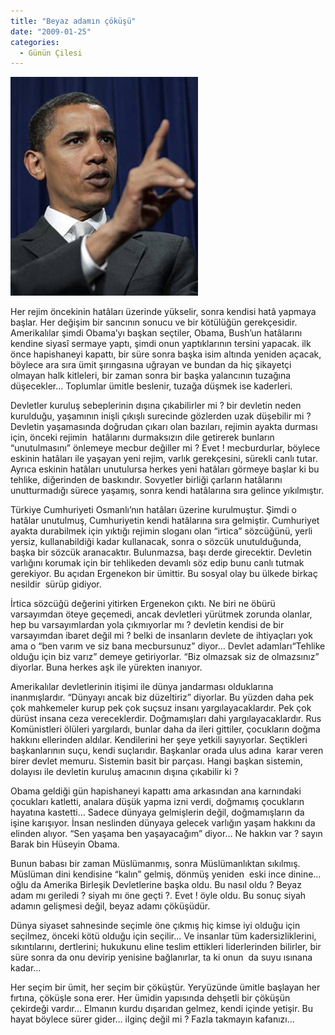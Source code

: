 ```yaml
---
title: "Beyaz adamın çöküşü"
date: "2009-01-25"
categories: 
  - Günün Çilesi
---
```


![](../uploads/image/20070309-BarackObama(1).jpg)

Her rejim öncekinin hatâları üzerinde yükselir, sonra kendisi hatâ yapmaya başlar. Her değişim bir sancının sonucu ve bir kötülüğün gerekçesidir. Amerikalılar şimdi Obama’yı başkan seçtiler, Obama, Bush’un hatâlarını kendine siyasî sermaye yaptı, şimdi onun yaptıklarının tersini yapacak. ilk önce hapishaneyi kapattı, bir süre sonra başka isim altında yeniden açacak,  böylece ara sıra ümit şırıngasına uğrayan ve bundan da hiç şikayetçi olmayan halk kitleleri, bir zaman sonra bir başka yalancının tuzağına düşecekler… Toplumlar ümitle beslenir, tuzağa düşmek ise kaderleri.

Devletler kuruluş sebeplerinin dışına çıkabilirler mi ? bir devletin neden kurulduğu, yaşamının inişli çıkışlı surecinde gözlerden uzak düşebilir mi ? Devletin yaşamasında doğrudan çıkarı olan bazıları, rejimin ayakta durması için, önceki rejimin  hatâlarını durmaksızın dile getirerek bunların “unutulmasını” önlemeye mecbur değiller mi ? Evet ! mecburdurlar, böylece eskinin hatâları ile yaşayan yeni rejim, varlık gerekçesini, sürekli canlı tutar. Ayrıca eskinin hatâları unutulursa herkes yeni hatâları görmeye başlar ki bu tehlike, diğerinden de baskındır. Sovyetler birliği çarların hatâlarını unutturmadığı sürece yaşamış, sonra kendi hatâlarına sıra gelince yıkılmıştır.

Türkiye Cumhuriyeti Osmanlı’nın hatâları üzerine kurulmuştur. Şimdi o hatâlar unutulmuş, Cumhuriyetin kendi hatâlarına sıra gelmiştir. Cumhuriyet ayakta durabilmek için yıktığı rejimin sloganı olan “irtica” sözcüğünü, yerli yersiz, kullanabildiği kadar kullanacak, sonra o sözcük unutulduğunda, başka bir sözcük aranacaktır. Bulunmazsa, başı derde girecektir. Devletin varlığını korumak için bir tehlikeden devamlı söz edip bunu canlı tutmak gerekiyor. Bu açıdan Ergenekon bir ümittir. Bu sosyal olay bu ülkede birkaç nesildir  sürüp gidiyor.

İrtica sözcüğü değerini yitirken Ergenekon çıktı. Ne biri ne öbürü varsayımdan öteye geçemedi, ancak devletleri yürütmek zorunda olanlar, hep bu varsayımlardan yola çıkmıyorlar mı ? devletin kendisi de bir varsayımdan ibaret değil mi ? belki de insanların devlete de ihtiyaçları yok ama o “ben varım ve siz bana mecbursunuz” diyor… Devlet adamları“Tehlike olduğu için biz varız” demeye getiriyorlar. “Biz olmazsak siz de olmazsınız” diyorlar. Buna herkes aşk ile yürekten inanıyor.

Amerikalılar devletlerinin itişimi ile dünya jandarması olduklarına inanmışlardır. “Dünyayı ancak biz düzeltiriz” diyorlar. Bu yüzden daha pek çok mahkemeler kurup pek çok suçsuz insanı yargılayacaklardır. Pek çok dürüst insana ceza vereceklerdir. Doğmamışları dahi yargılayacaklardır. Rus Komünistleri ölüleri yargılardı, bunlar daha da ileri gittiler, çocukların doğma hakkını ellerinden aldılar. Kendilerini her şeye yetkili sayıyorlar. Seçtikleri başkanlarının suçu, kendi suçlarıdır. Başkanlar orada ulus adına  karar veren birer devlet memuru. Sistemin basit bir parçası. Hangi başkan sistemin, dolayısı ile devletin kuruluş amacının dışına çıkabilir ki ?

Obama geldiği gün hapishaneyi kapattı ama arkasından ana karnındaki çocukları katletti, analara düşük yapma izni verdi, doğmamış çocukların hayatına kastetti… Sadece dünyaya gelmişlerin değil, doğmamışların da işine karışıyor. İnsan neslinden dünyaya gelecek varlığın yaşam hakkını da elinden alıyor. “Sen yaşama ben yaşayacağım” diyor… Ne hakkın var ? sayın Barak bin Hüseyin Obama.

Bunun babası bir zaman Müslümanmış, sonra Müslümanlıktan sıkılmış. Müslüman dini kendisine “kalın” gelmiş, dönmüş yeniden  eski ince dinine… oğlu da Amerika Birleşik Devletlerine başka oldu. Bu nasıl oldu ? Beyaz adam mı geriledi ? siyah mı öne geçti ?. Evet ! öyle oldu. Bu sonuç siyah adamın gelişmesi değil, beyaz adamı çöküşüdür.

Dünya siyaset sahnesinde seçimle öne çıkmış hiç kimse iyi olduğu için seçilmez, önceki kötü olduğu için seçilir… Ve insanlar tüm kadersizliklerini, sıkıntılarını, dertlerini; hukukunu eline teslim ettikleri liderlerinden bilirler, bir süre sonra da onu devirip yenisine bağlanırlar, ta ki onun  da suyu ısınana kadar…

Her seçim bir ümit, her seçim bir çöküştür. Yeryüzünde ümitle başlayan her fırtına, çöküşle sona erer. Her ümidin yapısında dehşetli bir çöküşün çekirdeği vardır… Elmanın kurdu dışarıdan gelmez, kendi içinde yetişir. Bu hayat böylece sürer gider… ilginç değil mi ? Fazla takmayın kafanızı…

